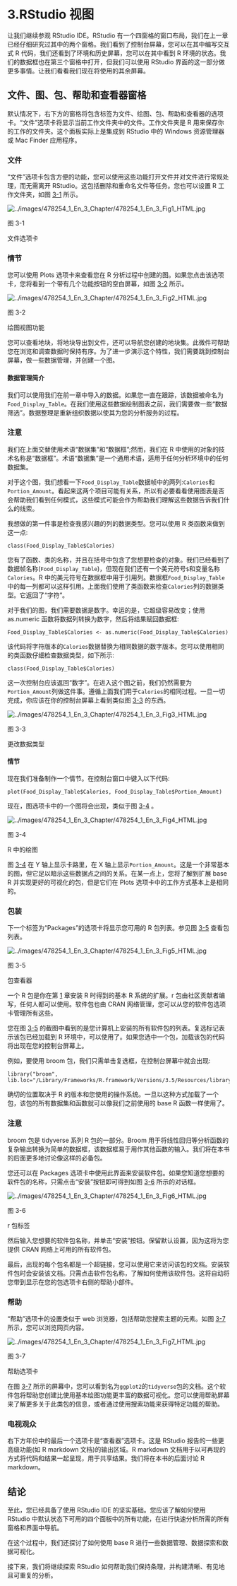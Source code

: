 # 3.RStudio 视图

让我们继续参观 RStudio IDE。RStudio 有一个四窗格的窗口布局，我们在上一章已经仔细研究过其中的两个窗格。我们看到了控制台屏幕，您可以在其中编写交互式 R 代码，我们还看到了环境和历史屏幕，您可以在其中看到 R 环境的状态。我们的数据框也在第三个窗格中打开，但我们可以使用 RStudio 界面的这一部分做更多事情。让我们看看我们现在将使用的其余屏幕。

## 文件、图、包、帮助和查看器窗格

默认情况下，右下方的窗格将包含标签为文件、绘图、包、帮助和查看器的选项卡。“文件”选项卡将显示当前工作文件夹中的文件。工作文件夹是 R 用来保存你的工作的文件夹。这个面板实际上是集成到 RStudio 中的 Windows 资源管理器或 Mac Finder 应用程序。

### 文件

“文件”选项卡包含方便的功能，您可以使用这些功能打开文件并对文件进行常规处理，而无需离开 RStudio。这包括删除和重命名文件等任务。您也可以设置 R 工作文件夹，如图 [3-1](#Fig1) 所示。

![../images/478254_1_En_3_Chapter/478254_1_En_3_Fig1_HTML.jpg](../images/478254_1_En_3_Chapter/478254_1_En_3_Fig1_HTML.jpg)

图 3-1

文件选项卡

### 情节

您可以使用 Plots 选项卡来查看您在 R 分析过程中创建的图。如果您点击该选项卡，您将看到一个带有几个功能按钮的空白屏幕，如图 [3-2](#Fig2) 所示。

![../images/478254_1_En_3_Chapter/478254_1_En_3_Fig2_HTML.jpg](../images/478254_1_En_3_Chapter/478254_1_En_3_Fig2_HTML.jpg)

图 3-2

绘图视图功能

您可以查看地块，将地块导出到文件，还可以导航您创建的地块集。此微件可帮助您在浏览和调查数据时保持有序。为了进一步演示这个特性，我们需要跳到控制台屏幕，做一些数据管理，并创建一个图。

#### 数据管理简介

我们可以使用我们在前一章中导入的数据。如果您一直在跟踪，该数据被命名为`Food_Display_Table`。在我们使用这些数据绘制图表之前，我们需要做一些“数据筛选”。数据整理是重新组织数据以使其为您的分析服务的过程。

### 注意

我们在上面交替使用术语“数据集”和“数据框”;然而，我们在 R 中使用的对象的技术名称是“数据框”。术语“数据集”是一个通用术语，适用于任何分析环境中的任何数据集。

对于这个图，我们想看一下`Food_Display_Table`数据帧中的两列:`Calories`和`Portion_Amount`。看起来这两个项目可能有关系，所以有必要看看使用图表是否会帮助我们看到任何模式，这些模式可能会作为帮助我们理解这些数据告诉我们什么的线索。

我想做的第一件事是检查我感兴趣的列的数据类型。您可以使用 R 类函数来做到这一点:

```
class(Food_Display_Table$Calories)

```

您有了函数、类的名称，并且在括号中包含了您想要检查的对象。我们已经看到了数据帧名称(`Food_Display_Table`)，但现在我们还有一个美元符号`$`和变量名称`Calories`。R 中的美元符号在数据框中用于引用列。数据框`Food_Display_Table`中的每一列都可以这样引用。上面我们使用了类函数来检查`Calories`列的数据类型。它返回了“字符”。

对于我们的图，我们需要数据是数字。幸运的是，它超级容易改变；使用 as.numeric 函数将数据列转换为数字，然后将结果赋回数据框:

```
Food_Display_Table$Calories <- as.numeric(Food_Display_Table$Calories)

```

该代码将字符版本的`Calories`数据替换为相同数据的数字版本。您可以使用相同的类函数仔细检查数据类型，如下所示:

```
class(Food_Display_Table$Calories)

```

这一次控制台应该返回“数字”。在进入这个图之前，我们仍然需要为`Portion_Amount`列做这件事。遵循上面我们用于`Calories`的相同过程。一旦一切完成，你应该在你的控制台屏幕上看到类似图 [3-3](#Fig3) 的东西。

![../images/478254_1_En_3_Chapter/478254_1_En_3_Fig3_HTML.jpg](../images/478254_1_En_3_Chapter/478254_1_En_3_Fig3_HTML.jpg)

图 3-3

更改数据类型

#### 情节

现在我们准备制作一个情节。在控制台窗口中键入以下代码:

```
plot(Food_Display_Table$Calories, Food_Display_Table$Portion_Amount)

```

现在，图选项卡中的一个图将会出现，类似于图 [3-4](#Fig4) 。

![../images/478254_1_En_3_Chapter/478254_1_En_3_Fig4_HTML.jpg](../images/478254_1_En_3_Chapter/478254_1_En_3_Fig4_HTML.jpg)

图 3-4

R 中的绘图

图 [3-4](#Fig4) 在 Y 轴上显示卡路里，在 X 轴上显示`Portion_Amount`。这是一个非常基本的图，但它足以暗示这些数据点之间的关系。在某一点上，您将了解到扩展 base R 并实现更好的可视化的包，但是它们在 Plots 选项卡中的工作方式基本上是相同的。

### 包装

下一个标签为“Packages”的选项卡将显示您可用的 R 包列表。参见图 [3-5](#Fig5) 查看包列表。

![../images/478254_1_En_3_Chapter/478254_1_En_3_Fig5_HTML.jpg](../images/478254_1_En_3_Chapter/478254_1_En_3_Fig5_HTML.jpg)

图 3-5

包查看器

一个 R 包是你在第 [1](01.html) 章安装 R 时得到的基本 R 系统的扩展。r 包由社区贡献者编写，任何人都可以使用。软件包也由 CRAN 网络管理，您可以从您的软件包选项卡管理所有这些。

您在图 [3-5](#Fig5) 的截图中看到的是您计算机上安装的所有软件包的列表。复选标记表示该包已经加载到 R 环境中，可以使用了。如果您选中一个包，加载该包的代码将出现在您的控制台屏幕上。

例如，要使用 broom 包，我们只需单击复选框，在控制台屏幕中就会出现:

```
library("broom", lib.loc="/Library/Frameworks/R.framework/Versions/3.5/Resources/library")

```

确切的位置取决于 R 的版本和您使用的操作系统。一旦以这种方式加载了一个包，该包的所有数据集和函数就可以像我们之前使用的 base R 函数一样使用了。

### 注意

broom 包是 tidyverse 系列 R 包的一部分。Broom 用于将线性回归等分析函数的复杂输出转换为简单的数据框，该数据框易于用作其他函数的输入。我们将在本书的后面更多地讨论像这样的必备包。

您还可以在 Packages 选项卡中使用此界面来安装软件包。如果您知道您想要的软件包的名称，只需点击“安装”按钮即可得到如图 [3-6](#Fig6) 所示的对话框。

![../images/478254_1_En_3_Chapter/478254_1_En_3_Fig6_HTML.jpg](../images/478254_1_En_3_Chapter/478254_1_En_3_Fig6_HTML.jpg)

图 3-6

r 包标签

然后输入您想要的软件包名称，并单击“安装”按钮。保留默认设置，因为这将为您提供 CRAN 网络上可用的所有软件包。

最后，出现的每个包名都是一个超链接，您可以使用它来访问该包的文档。安装软件包时会安装该文档。只需点击软件包名称，了解如何使用该软件包。这将自动将您带到显示在您的包选项卡右侧的帮助小部件。

### 帮助

“帮助”选项卡的设置类似于 web 浏览器，包括帮助您搜索主题的元素。如图 [3-7](#Fig7) 所示，您可以浏览网页内容。

![../images/478254_1_En_3_Chapter/478254_1_En_3_Fig7_HTML.jpg](../images/478254_1_En_3_Chapter/478254_1_En_3_Fig7_HTML.jpg)

图 3-7

帮助选项卡

在图 [3-7](#Fig7) 所示的屏幕中，您可以看到名为`ggplot2`的`tidyverse`包的文档。这个软件包将帮助您创建比使用基本绘图功能更丰富的数据可视化。您可以使用帮助屏幕来了解更多关于此类包的信息，或者通过使用搜索功能来获得特定功能的帮助。

### 电视观众

右下方年份中的最后一个选项卡是“查看器”选项卡。这是 RStudio 报告的一些更高级功能(如 R markdown 文档)的输出区域。R markdown 文档用于以可再现的方式将代码和结果一起呈现，用于共享结果。我们将在本书的后面讨论 R markdown。

## 结论

至此，您已经具备了使用 RStudio IDE 的坚实基础。您应该了解如何使用 RStudio 中默认状态下可用的四个面板中的所有功能，在进行快速分析所需的所有窗格和界面中导航。

在这个过程中，我们还探讨了如何使用 base R 进行一些数据管理、数据探索和数据可视化。

接下来，我们将继续探索 RStudio 如何帮助我们保持条理，并构建清晰、有见地且可重复的分析。